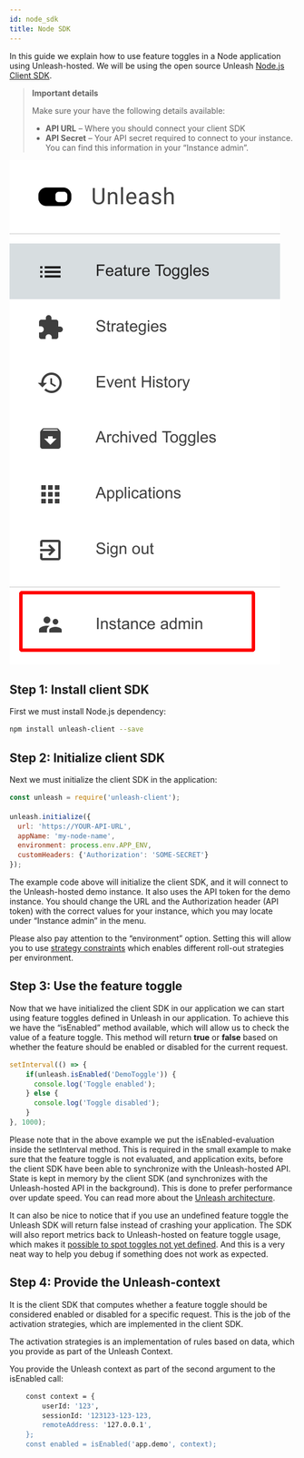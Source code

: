 ```yaml
---
id: node_sdk
title: Node SDK
---
```


In this guide we explain how to use feature toggles in a Node application using Unleash-hosted. We will be using the open source Unleash [Node.js Client SDK](https://github.com/Unleash/unleash-client-node).

> **Important details**
>
>Make sure your have the following details available:
>
>- **API URL** – Where you should connect your client SDK
>- **API Secret** – Your API secret required to connect to your instance. 
>You can find this information in your “Instance admin”. 

![Instance Admin](../assets/instance_admin_sdk.png)

## Step 1: Install client SDK

First we must install Node.js dependency:

```sh
npm install unleash-client --save
```

## Step 2: Initialize client SDK

Next we must initialize the client SDK in the application:

```js
const unleash = require('unleash-client');
    
unleash.initialize({
  url: 'https://YOUR-API-URL',
  appName: 'my-node-name',
  environment: process.env.APP_ENV,
  customHeaders: {'Authorization': 'SOME-SECRET'}
});
```

The example code above will initialize the client SDK, and it will connect to the Unleash-hosted demo instance. It also uses the API token for the demo instance. You should change the URL and the Authorization header (API token) with the correct values for your instance, which you may locate under “Instance admin” in the menu.

Please also pay attention to the “environment” option. Setting this will allow you to use [strategy constraints](../user_guide/strategy-constraints) which enables different roll-out strategies per environment. 

 

## Step 3: Use the feature toggle

Now that we have initialized the client SDK in our application we can start using feature toggles defined in Unleash in our application. To achieve this we have the “isEnabled” method available, which will allow us to check the value of a feature toggle. This method will return **true** or **false** based on whether the feature should be enabled or disabled for the current request. 

```js
setInterval(() => {
    if(unleash.isEnabled('DemoToggle')) {
      console.log('Toggle enabled');
    } else {
      console.log('Toggle disabled');
    }
}, 1000);
```

Please note that in the above example we put the isEnabled-evaluation inside the setInterval method. This is required in the small example to make sure that the feature toggle is not evaluated, and application exits, before the client SDK have been able to synchronize with the Unleash-hosted API. State is kept in memory by the client SDK (and synchronizes with the Unleash-hosted API in the background). This is done to prefer performance over update speed. You can read more about the [Unleash architecture](https://www.unleash-hosted.com/articles/our-unique-architecture).

It can also be nice to notice that if you use an undefined feature toggle the Unleash SDK will return false instead of crashing your application. The SDK will also report metrics back to Unleash-hosted on feature toggle usage, which makes it [possible to spot toggles not yet defined](../user_guide/discover-unknown-toggles). And this is a very neat way to help you debug if something does not work as expected.

## Step 4: Provide the Unleash-context

It is the client SDK that computes whether a feature toggle should be considered enabled or disabled for a specific request. This is the job of the activation strategies, which are implemented in the client SDK.

The activation strategies is an implementation of rules based on data, which you provide as part of the Unleash Context.

You provide the Unleash context as part of the second argument to the isEnabled call:

```sh
    const context = {
        userId: '123',
        sessionId: '123123-123-123,
        remoteAddress: '127.0.0.1',
    };
    const enabled = isEnabled('app.demo', context);
```
